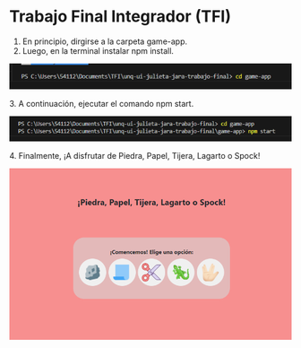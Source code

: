 # Trabajo Final Integrador (TFI) 
1. En principio, dirgirse a la carpeta game-app.
2. Luego, en la terminal instalar npm install.
   <p align="center">
  <img src="game-app/src/images/readme1.png" />
   </p>
3. A continuación, ejecutar el comando npm start. 
  <p align="center">
  <img src="game-app/src/images/readme2.png" />
  </p>
4. Finalmente, ¡A disfrutar de Piedra, Papel, Tijera, Lagarto o Spock!
<p align="center">
  <img src="game-app/src/images/readme3.png" />
</p>

